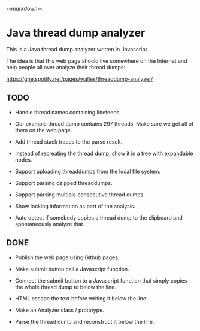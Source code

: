 -*-markdown-*-

# Java thread dump analyzer

This is a Java thread dump analyzer written in Javascript.

The idea is that this web page should live somewhere on the Internet
and help people all over analyze their thread dumps:

https://ghe.spotify.net/pages/walles/threaddump-analyzer/


## TODO
* Handle thread names containing linefeeds.

* Our example thread dump contains 297 threads. Make sure we get all
of them on the web page.

* Add thread stack traces to the parse result.

* Instead of recreating the thread dump, show it in a tree with
expandable nodes.

* Support uploading threaddumps from the local file system.

* Support parsing gzipped threaddumps.

* Support parsing multiple consecutive thread dumps.

* Show locking information as part of the analysis.

* Auto detect if somebody copies a thread dump to the clipboard and
spontaneously analyze that.


## DONE
* Publish the web page using Github pages.

* Make submit button call a Javascript function.

* Connect the submit button to a Javascript function that simply
copies the whole thread dump to below the line.

* HTML escape the text before writing it below the line.

* Make an Analyzer class / prototype.

* Parse the thread dump and reconstruct it below the line.
